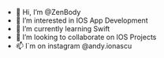 - 👋 Hi, I’m @ZenBody
- 👀 I’m interested in IOS App Development
- 🌱 I’m currently learning Swift
- 💞️ I’m looking to collaborate on IOS Projects
- 📫 I`m on instagram @andy.ionascu

<!---
ZenBody/ZenBody is a ✨ special ✨ repository because its `README.md` (this file) appears on your GitHub profile.
You can click the Preview link to take a look at your changes.
--->
